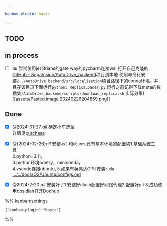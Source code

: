 ```yaml
---

kanban-plugin: basic

---
```


## TODO



## in process

- [ ] *all*
尝试使用jet Brians的gate way的pycharm连接wsl,打开自己克隆的[GitHub - SupaVision/AutoDrive\_backend](https://github.com/SupaVision/AutoDrive_backend.git)项目到本地
使用命令行安装`/../AutoDrive_backend/src/localization`项目路径下的conda环境，并且在该目录下面运行`python3 ReplicaLoader.py`,运行之前记得下载meta的数据集`/AutoDrive_backend/scripts/download_replica.sh`
实际效果![[assets/Pasted image 20240226204859.png]]
## Done

- [x] @2024-01-27 _all_ 确定小车选型<br> 详情见[purchase](../../docs/device/purchase.md)
- [x] @{2024-02-26}_all_ 安装`wsl` 和`ubuntu`还有基本环境的配置项1.基础系统工具， <br>2.python=3.11， <br>3.python环境poetry，miniconda， <br>4.vscode连接ubuntu, 5.如果有英伟达GPU安装`cuda`<br>[.../../docs/OS/Ubuntu/configs.md](../../docs/OS/Ubuntu/configs.md)
- [x] @2024-2-20 _all_ 安装好了1.安装好clash配置好网络代理2.配置好git 3.成功使用obsidian打开Dochub




%% kanban:settings
```
{"kanban-plugin":"basic"}
```
%%